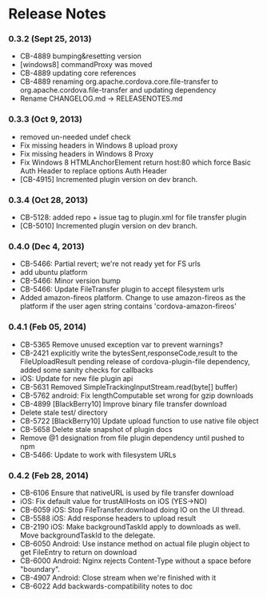 <!--
#
# Licensed to the Apache Software Foundation (ASF) under one
# or more contributor license agreements.  See the NOTICE file
# distributed with this work for additional information
# regarding copyright ownership.  The ASF licenses this file
# to you under the Apache License, Version 2.0 (the
# "License"); you may not use this file except in compliance
# with the License.  You may obtain a copy of the License at
# 
# http://www.apache.org/licenses/LICENSE-2.0
# 
# Unless required by applicable law or agreed to in writing,
# software distributed under the License is distributed on an
# "AS IS" BASIS, WITHOUT WARRANTIES OR CONDITIONS OF ANY
#  KIND, either express or implied.  See the License for the
# specific language governing permissions and limitations
# under the License.
#
-->
# Release Notes

### 0.3.2 (Sept 25, 2013)
* CB-4889 bumping&resetting version
* [windows8] commandProxy was moved
* CB-4889 updating core references
* CB-4889 renaming org.apache.cordova.core.file-transfer to org.apache.cordova.file-transfer and updating dependency
* Rename CHANGELOG.md -> RELEASENOTES.md

### 0.3.3 (Oct 9, 2013)
* removed un-needed undef check
* Fix missing headers in Windows 8 upload proxy
* Fix missing headers in Windows 8 Proxy
* Fix Windows 8 HTMLAnchorElement return host:80 which force Basic Auth Header to replace options Auth Header
* [CB-4915] Incremented plugin version on dev branch.

 ### 0.3.4 (Oct 28, 2013)
* CB-5128: added repo + issue tag to plugin.xml for file transfer plugin
* [CB-5010] Incremented plugin version on dev branch.

### 0.4.0 (Dec 4, 2013)
* CB-5466: Partial revert; we're not ready yet for FS urls
* add ubuntu platform
* CB-5466: Minor version bump
* CB-5466: Update FileTransfer plugin to accept filesystem urls
* Added amazon-fireos platform. Change to use amazon-fireos as the platform if the user agen string contains 'cordova-amazon-fireos'

### 0.4.1 (Feb 05, 2014)
* CB-5365 Remove unused exception var to prevent warnings?
* CB-2421 explicitly write the bytesSent,responseCode,result to the FileUploadResult pending release of cordova-plugin-file dependency, added some sanity checks for callbacks
* iOS: Update for new file plugin api
* CB-5631 Removed SimpleTrackingInputStream.read(byte[] buffer)
* CB-5762 android: Fix lengthComputable set wrong for gzip downloads
* CB-4899 [BlackBerry10] Improve binary file transfer download
* Delete stale test/ directory
* CB-5722 [BlackBerry10] Update upload function to use native file object
* CB-5658 Delete stale snapshot of plugin docs
* Remove @1 designation from file plugin dependency until pushed to npm
* CB-5466: Update to work with filesystem URLs

### 0.4.2 (Feb 28, 2014)
* CB-6106 Ensure that nativeURL is used by file transfer download
* iOS: Fix default value for trustAllHosts on iOS (YES->NO)
* CB-6059 iOS: Stop FileTransfer.download doing IO on the UI thread.
* CB-5588 iOS: Add response headers to upload result
* CB-2190 iOS: Make backgroundTaskId apply to downloads as well. Move backgroundTaskId to the delegate.
* CB-6050 Android: Use instance method on actual file plugin object to get FileEntry to return on download
* CB-6000 Android: Nginx rejects Content-Type without a space before "boundary".
* CB-4907 Android: Close stream when we're finished with it
* CB-6022 Add backwards-compatibility notes to doc
